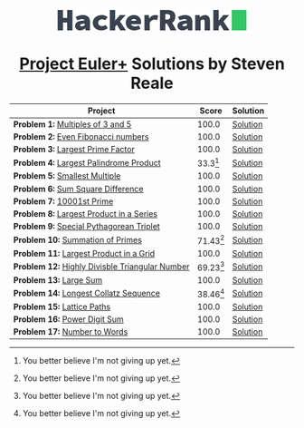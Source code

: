 <!-- Concept and Inspiration by Jerry Balderas ( https://github.com/midnjerry/HackerRank )-->

<p align="center"> <a href = "https://www.hackerrank.com/StevenMReale"><img src = "hackerrank_logo.png"></a> </p>
<h1 align = "center"><a href = "https://www.hackerrank.com/results/projecteuler/StevenMReale">Project Euler+</a> Solutions by Steven Reale</h2>


| Project                                                                                                                    | Score     | Solution                                           |
|----------------------------------------------------------------------------------------------------------------------------|-----------|----------------------------------------------------|
| **Problem 1:** [Multiples of 3 and 5](https://www.hackerrank.com/contests/projecteuler/challenges/euler001/)               | 100.0     | [Solution](src/steven/reale/EulerExercise001.java) |
| **Problem 2:** [Even Fibonacci numbers](https://www.hackerrank.com/contests/projecteuler/challenges/euler002//)            | 100.0     | [Solution](src/steven/reale/EulerExercise002.java) |
| **Problem 3:** [Largest Prime Factor](https://www.hackerrank.com/contests/projecteuler/challenges/euler003/)               | 100.0     | [Solution](src/steven/reale/EulerExercise003.java) |
| **Problem 4:** [Largest Palindrome Product](https://www.hackerrank.com/contests/projecteuler/challenges/euler004/)         | 33.3[^1]  | [Solution](src/steven/reale/EulerExercise004.java) |
| **Problem 5:** [Smallest Multiple](https://www.hackerrank.com/contests/projecteuler/challenges/euler005/)                  | 100.0     | [Solution](src/steven/reale/EulerExercise005.java) |
| **Problem 6:** [Sum Square Difference](https://www.hackerrank.com/contests/projecteuler/challenges/euler006/)              | 100.0     | [Solution](src/steven/reale/EulerExercise006.java) |
| **Problem 7:** [10001st Prime](https://www.hackerrank.com/contests/projecteuler/challenges/euler007/)                      | 100.0     | [Solution](src/steven/reale/EulerExercise007.java) |
| **Problem 8:** [Largest Product in a Series](https://www.hackerrank.com/contests/projecteuler/challenges/euler008/)        | 100.0     | [Solution](src/steven/reale/EulerExercise008.java) |
| **Problem 9:** [Special Pythagorean Triplet](https://www.hackerrank.com/contests/projecteuler/challenges/euler009/)        | 100.0     | [Solution](src/steven/reale/EulerExercise009.java) |
| **Problem 10:** [Summation of Primes](https://www.hackerrank.com/contests/projecteuler/challenges/euler010/)               | 71.43[^1] | [Solution](src/steven/reale/EulerExercise010.java) |
| **Problem 11:** [Largest Product in a Grid](https://www.hackerrank.com/contests/projecteuler/challenges/euler011/)         | 100.0     | [Solution](src/steven/reale/EulerExercise011.java) |
| **Problem 12:** [Highly Divisble Triangular Number](https://www.hackerrank.com/contests/projecteuler/challenges/euler012/) | 69.23[^1] | [Solution](src/steven/reale/EulerExercise012.java) |
| **Problem 13:** [Large Sum](https://www.hackerrank.com/contests/projecteuler/challenges/euler013/)                         | 100.0     | [Solution](src/steven/reale/EulerExercise013.java) |
| **Problem 14:** [Longest Collatz Sequence](https://www.hackerrank.com/contests/projecteuler/challenges/euler014/)          | 38.46[^1] | [Solution](src/steven/reale/EulerExercise014.java) |
| **Problem 15:** [Lattice Paths](https://www.hackerrank.com/contests/projecteuler/challenges/euler015/)                     | 100.0     | [Solution](src/steven/reale/EulerExercise015.java) |
| **Problem 16:** [Power Digit Sum](https://www.hackerrank.com/contests/projecteuler/challenges/euler016/)                   | 100.0     | [Solution](src/steven/reale/EulerExercise016.java) |
| **Problem 17:** [Number to Words](https://www.hackerrank.com/contests/projecteuler/challenges/euler017/)                   | 100.0     | [Solution](src/steven/reale/EulerExercise017.java) |
[^1]: You better believe I'm not giving up yet.
